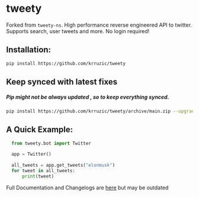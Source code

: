 # tweety
Forked from `tweety-ns`. High performance reverse engineered API to twitter. Supports search, user tweets and more. No login required!

## Installation: 
```bash
pip install https://github.com/krruzic/tweety
```

## Keep synced with latest fixes

##### **Pip might not be always updated , so to keep everything synced.**

```bash
pip install https://github.com/krruzic/tweety/archive/main.zip --upgrade --force-reinstall
```

## A Quick Example:
```python
  from tweety.bot import Twitter
  
  app = Twitter()
  
  all_tweets = app.get_tweets("elonmusk")
  for tweet in all_tweets:
      print(tweet)
```

Full Documentation and Changelogs are [here](https://tweety.readthedocs.io/en/latest/) but may be outdated
